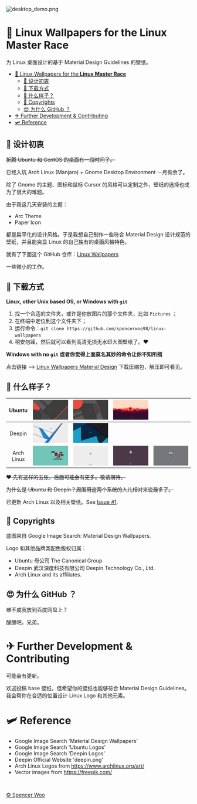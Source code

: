 
![desktop_demo.png](https://i.loli.net/2018/09/21/5ba488d627902.png)

# 🍦 Linux Wallpapers for the Linux Master Race

为 Linux 桌面设计的基于 Material Design Guidelines 的壁纸。

- [🍦 Linux Wallpapers for the **Linux Master Race**](#-linux-wallpapers-for-the-linux-master-race)
    - [🥟 设计初衷](#-设计初衷)
    - [🍱 下载方式](#-下载方式)
    - [🎁 什么样子？](#-什么样子)
    - [🥨 Copyrights](#-copyrights)
    - [😍 为什么 GitHub ？](#-为什么-github-)
- [✈ Further Development & Contributing](#-further-development--contributing)
- [🛩 Reference](#-reference)

## 🥟 设计初衷

~~折腾 Ubuntu 和 CentOS 的桌面有一段时间了。~~

已经入坑 Arch Linux (Manjaro) + Gnome Desktop Environment 一月有余了。

除了 Gnome 的主题、图标和鼠标 Cursor 的风格可以定制之外，壁纸的选择也成为了很大的难题。

由于我这几天安装的主题：

- Arc Theme
- Paper Icon

都是扁平化的设计风格。于是我想自己制作一些符合 Material Design 设计规范的壁纸，并且能突显 Linux 的自己独有的桌面风格特色。

就有了下面这个 GitHub 仓库：[Linux Wallpapers](https://github.com/spencerwoo98/linux-wallpapers)

一些微小的工作。

## 🍱 下载方式

**Linux, other Unix based OS, or Windows with `git`**

1. 找一个合适的文件夹，或许是你放图片的那个文件夹，比如 `Pictures` ；
2. 在终端中定位到这个文件夹下；
3. 运行命令：`git clone https://github.com/spencerwoo98/linux-wallpapers`
4. 稍安勿躁，然后就可以看到高清无损无水印大图壁纸了。:heart:

**Windows with no `git` 或者你觉得上面莫名其妙的命令让你不知所措**

点击链接 --> [Linux Wallpapers Material Design](https://github.com/spencerwoo98/linux-wallpapers/archive/master.zip) 下载压缩包，解压即可看见。

## 🎁 什么样子？

|   Ubuntu   	| ![img](https://raw.githubusercontent.com/spencerwoo98/linux-wallpapers/master/ubuntu1.jpg) 	| ![img](https://raw.githubusercontent.com/spencerwoo98/linux-wallpapers/master/ubuntu2.jpg) 	| ![img](https://raw.githubusercontent.com/spencerwoo98/linux-wallpapers/master/ubuntu3.jpg) 	|                                                                                          	|
|:----------:	|:------------------------------------------------------------------------------------------:	|:------------------------------------------------------------------------------------------:	|:------------------------------------------------------------------------------------------:	|------------------------------------------------------------------------------------------	|
|   Deepin   	| ![img](https://raw.githubusercontent.com/spencerwoo98/linux-wallpapers/master/deepin1.jpg) 	| ![img](https://raw.githubusercontent.com/spencerwoo98/linux-wallpapers/master/deepin2.jpg) 	|                                                                                            	|                                                                                          	|
| Arch Linux 	|  ![img](https://raw.githubusercontent.com/spencerwoo98/linux-wallpapers/master/arch4.jpg)  	|  ![img](https://raw.githubusercontent.com/spencerwoo98/linux-wallpapers/master/arch2.jpg)  	|  ![img](https://raw.githubusercontent.com/spencerwoo98/linux-wallpapers/master/arch3.jpg)  	| ![img](https://raw.githubusercontent.com/spencerwoo98/linux-wallpapers/master/arch1.jpg) 	|

~~:heart: 先有这样的五张，后面可能会有更多。敬请期待。~~

~~为什么是 Ubuntu 和 Deepin？周围用这两个系统的人儿相对来说最多了。~~

已更新 Arch Linux 以及相关壁纸。See [Issue #1](https://github.com/spencerwoo98/linux-wallpapers/issues/1).

## 🥨 Copyrights

底图来自 Google Image Search: Material Design Wallpapers.

Logo 和其他品牌类配色版权归属：

- Ubuntu 母公司 The Canonical Group
- Deepin 武汉深度科技有限公司 Deepin Technology Co., Ltd. 
- Arch Linux and its affiliates.

## 😍 为什么 GitHub ？

难不成我放到百度网盘上？

醒醒吧，兄弟。

# ✈ Further Development & Contributing

可能会有更新。

欢迎投稿 base 壁纸，但希望你的壁纸也能够符合 Material Design Guidelines。我会帮你在合适的位置设计 Linux Logo 和其他元素。

# 🛩 Reference

- Google Image Search 'Material Design Wallpapers'
- Google Image Search 'Ubuntu Logos'
- Google Image Search 'Deepin Logos'
- Deepin Official Website 'deepin.png'
- Arch Linux Logos from https://www.archlinux.org/art/
- Vector images from https://freepik.com/

<br>

[© Spencer Woo](https://spencerwoo.com)
